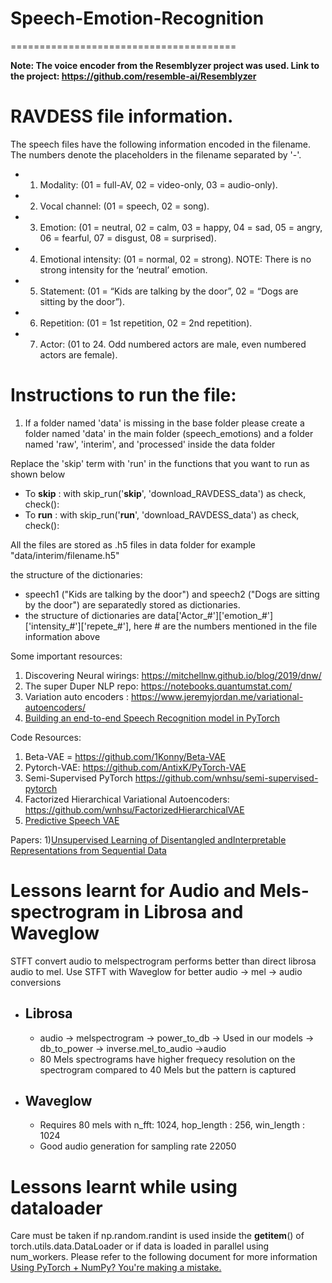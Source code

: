 # Speech-Emotion-Recognition
=======================================

**Note: The voice encoder from the Resemblyzer project was used. Link to the project: https://github.com/resemble-ai/Resemblyzer**

# RAVDESS file information.
The speech files have the following information encoded in the filename. The numbers denote the placeholders in the filename separated by '-'.
- 1) Modality:             (01 = full-AV, 02 = video-only, 03 = audio-only).
- 2) Vocal channel:        (01 = speech, 02 = song).
- 3) Emotion:              (01 = neutral, 02 = calm, 03 = happy, 04 = sad, 05 = angry, 06 = fearful, 07 = disgust, 08 = surprised).
- 4) Emotional intensity:  (01 = normal, 02 = strong). NOTE: There is no strong intensity for the ‘neutral’ emotion.
- 5) Statement:            (01 = “Kids are talking by the door”, 02 = “Dogs are sitting by the door”).
- 6) Repetition:           (01 = 1st repetition, 02 = 2nd repetition).
- 7) Actor:                (01 to 24. Odd numbered actors are male, even numbered actors are female).


# Instructions to run the file:
1) If a folder named 'data' is missing in the base folder please create a folder named 'data' in the main folder (speech_emotions) and a folder named 'raw', 'interim', and 'processed' inside the data folder

Replace the 'skip' term with 'run' in the functions that you want to run as shown below
- To **skip** : with skip_run('**skip**', 'download_RAVDESS_data') as check, check():
- To **run**  : with skip_run('**run**', 'download_RAVDESS_data') as check, check():

All the files are stored as .h5 files in data folder for example "data/interim/filename.h5"

the structure of the dictionaries:
 - speech1 ("Kids are talking by the door") and speech2 ("Dogs are sitting by the door") are separatedly stored as dictionaries.
 - the structure of dictionaries are data['Actor_#']['emotion_#']['intensity_#']['repete_#'], here # are the numbers mentioned in the file information above


Some important resources:
1) Discovering Neural wirings: https://mitchellnw.github.io/blog/2019/dnw/
2) The super Duper NLP repo: https://notebooks.quantumstat.com/
3) Variation auto encoders : https://www.jeremyjordan.me/variational-autoencoders/
4) [Building an end-to-end Speech Recognition model in PyTorch](https://www.assemblyai.com/blog/end-to-end-speech-recognition-pytorch)

Code Resources:
1) Beta-VAE = https://github.com/1Konny/Beta-VAE
2) Pytorch-VAE: https://github.com/AntixK/PyTorch-VAE
3) Semi-Supervised PyTorch https://github.com/wnhsu/semi-supervised-pytorch
4) Factorized Hierarchical Variational Autoencoders: https://github.com/wnhsu/FactorizedHierarchicalVAE
5) [Predictive Speech VAE](https://github.com/sspringenberg/Speech-Aux-VAE)
   
Papers:
1)[Unsupervised Learning of Disentangled andInterpretable Representations from Sequential Data](http://papers.nips.cc/paper/6784-unsupervised-learning-of-disentangled-and-interpretable-representations-from-sequential-data.pdf)


# Lessons learnt for Audio and Mels-spectrogram in Librosa and Waveglow
STFT convert audio to melspectrogram performs better than direct librosa audio to mel. Use STFT with Waveglow for better audio -> mel -> audio conversions
 - ## Librosa
   - audio -> melspectrogram -> power_to_db -> Used in our models -> db_to_power -> inverse.mel_to_audio ->audio 
   - 80 Mels spectrograms have higher frequecy resolution on the spectrogram compared to 40 Mels but the pattern is captured
- ## Waveglow
  - Requires 80 mels with n_fft: 1024, hop_length : 256, win_length : 1024
  - Good audio generation for sampling rate 22050
  
# Lessons learnt while using dataloader
Care must be taken if np.random.randint is used inside the __getitem__() of torch.utils.data.DataLoader or if data is loaded in parallel using num_workers. Please refer to the following document for more information
[Using PyTorch + NumPy? You're making a mistake.](https://tanelp.github.io/posts/a-bug-that-plagues-thousands-of-open-source-ml-projects/)
